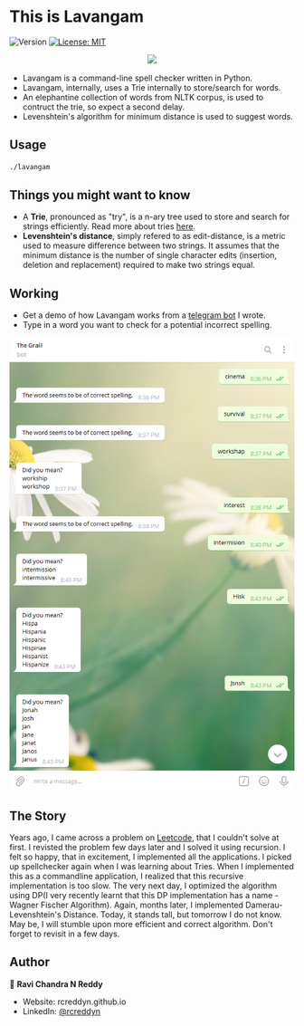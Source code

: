 <h1>This is Lavangam</h1>
<p>
  <img alt="Version" src="https://img.shields.io/badge/version-1.0-blue.svg?cacheSeconds=2592000" />
  <a href="https://github.com/RCReddyN/lavangam/blob/master/LICENSE" target="_blank">
    <img alt="License: MIT" src="https://img.shields.io/badge/License-MIT-yellow.svg" />
  </a>
</p>
<div align="center">
<img src="./img/running.gif">
</div>
<ul>
<li> Lavangam is a command-line spell checker written in Python.
<li> Lavangam, internally, uses a Trie internally to store/search for words.
<li> An elephantine collection of words from NLTK corpus, is used to contruct the trie, so expect a second delay.
<li> Levenshtein's algorithm for minimum distance is used to suggest words.
</ul>

## Usage

```sh
./lavangam
```

## Things you might want to know
<ul>
<li>A <b>Trie</b>, pronounced as "try", is a n-ary tree used to store and search for strings efficiently. Read more about tries <a href= "https://en.wikipedia.org/wiki/Trie#Algorithms">here</a>.
<li><b>Levenshtein's distance</b>, simply refered to as edit-distance, is a metric used to measure difference between two strings. It assumes that the minimum distance is the number of single character edits (insertion, deletion and replacement) required to make two strings equal.
</ul>

## Working
<ul>
<li> Get a demo of how Lavangam works from a <a href = "https://telegram.me/thegrailbot">telegram bot</a> I wrote.
<li> Type in a word you want to check for a potential incorrect spelling.
</ul>
<div align="center">
<img src = "https://github.com/RCReddyN/lavangam/blob/master/img/lavangam.png">
</div>

## The Story
<p>Years ago, I came across a problem on <a href="https://leetcode.com/problems/edit-distance">Leetcode</a>, that I couldn't solve at first. I revisted the problem few days later and I solved it using recursion. I felt so happy, that in excitement, I implemented all the applications. I picked up spellchecker again when I was learning about Tries. When I implemented this as a commandline application, I realized that this recursive implementation is too slow. The very next day, I optimized the algorithm using DP(I very recently learnt that this DP implementation has a name - Wagner Fischer Algorithm). Again, months later, I implemented Damerau-Levenshtein's Distance. Today, it stands tall, but tomorrow I do not know. May be, I will stumble upon more efficient and correct algorithm. Don't forget to revisit in a few days.</p>  

## Author

👤 **Ravi Chandra N Reddy**
* Website: rcreddyn.github.io
* LinkedIn: [@rcreddyn](https://linkedin.com/in/rcreddyn)
